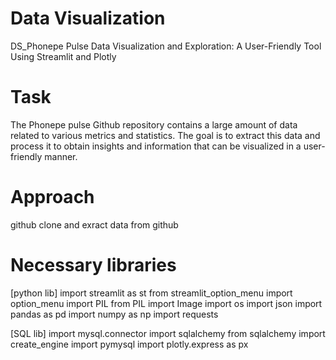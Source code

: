 # Data Visualization
 DS_Phonepe Pulse Data Visualization and Exploration: A User-Friendly Tool Using Streamlit and Plotly

# Task
  The Phonepe pulse Github repository contains a large amount of data related to various metrics and statistics. The goal is to extract this data and process it to obtain insights and 
  information that can be visualized in a user-friendly manner.

# Approach
  github clone and exract data from github

# Necessary libraries
  [python lib] 
  import streamlit as st
  from streamlit_option_menu import option_menu
  import PIL
  from PIL import Image
  import os
  import json
  import pandas as pd
  import numpy as np
  import requests
  
  [SQL lib]
  import mysql.connector
  import sqlalchemy
  from sqlalchemy import create_engine
  import pymysql
  import plotly.express as px
